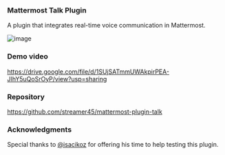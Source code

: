 ### Mattermost Talk Plugin

A plugin that integrates real-time voice communication in Mattermost.

![image](https://user-images.githubusercontent.com/1832946/102091888-b2d2cd80-3e1f-11eb-9a07-021c949a03fe.png)

### Demo video

https://drive.google.com/file/d/1SUjSATmmUWAkpirPEA-JIhY5uQoSrOyP/view?usp=sharing

### Repository

https://github.com/streamer45/mattermost-plugin-talk

### Acknowledgments

Special thanks to [@isacikoz](https://github.com/isacikgoz) for offering his time to help testing this plugin.
